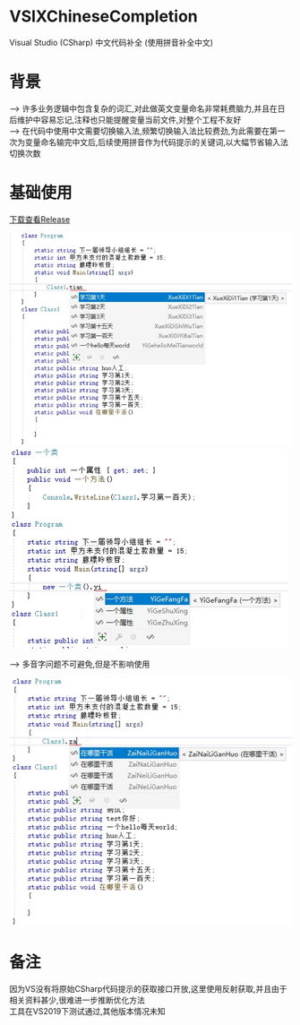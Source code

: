 # VSIXChineseCompletion
Visual Studio (CSharp) 中文代码补全 (使用拼音补全中文)

# 背景
--> 许多业务逻辑中包含复杂的词汇,对此做英文变量命名非常耗费脑力,并且在日后维护中容易忘记,注释也只能提醒变量当前文件,对整个工程不友好  
--> 在代码中使用中文需要切换输入法,频繁切换输入法比较费劲,为此需要在第一次为变量命名输完中文后,后续使用拼音作为代码提示的关键词,以大幅节省输入法切换次数  

# 基础使用
[下载查看Release](https://github.com/sharpoverflow/VSIXChineseCompletion/releases)  

![image](https://github.com/sharpoverflow/VSIXChineseCompletion/blob/main/GitImage/%E8%BE%93%E5%85%A51.jpg)
![image](https://github.com/sharpoverflow/VSIXChineseCompletion/blob/main/GitImage/%E8%BE%93%E5%85%A52.jpg)

--> 多音字问题不可避免,但是不影响使用  

![image](https://github.com/sharpoverflow/VSIXChineseCompletion/blob/main/GitImage/%E5%A4%9A%E9%9F%B3%E5%AD%97.jpg)

# 备注
因为VS没有将原始CSharp代码提示的获取接口开放,这里使用反射获取,并且由于相关资料甚少,很难进一步推断优化方法  
工具在VS2019下测试通过,其他版本情况未知
